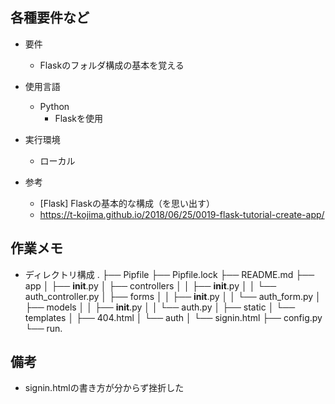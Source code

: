 ## 各種要件など
- 要件
    - Flaskのフォルダ構成の基本を覚える

- 使用言語
    - Python
        - Flaskを使用

- 実行環境
    - ローカル

- 参考
    - [Flask] Flaskの基本的な構成（を思い出す）
    - https://t-kojima.github.io/2018/06/25/0019-flask-tutorial-create-app/


## 作業メモ
- ディレクトリ構成
.
├── Pipfile
├── Pipfile.lock
├── README.md
├── app
│   ├── __init__.py
│   ├── controllers
│   │   ├── __init__.py
│   │   └── auth_controller.py
│   ├── forms
│   │   ├── __init__.py
│   │   └── auth_form.py
│   ├── models
│   │   ├── __init__.py
│   │   └── auth.py
│   ├── static
│   └── templates
│       ├── 404.html
│       └── auth
│           └── signin.html
├── config.py
└── run.

## 備考
- signin.htmlの書き方が分からず挫折した